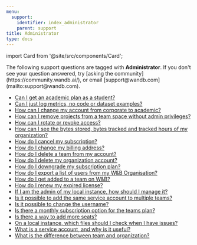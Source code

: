 ```yaml
---
menu:
  support:
    identifier: index_administrator
    parent: support
title: Administrator
type: docs
---
```


import Card from '@site/src/components/Card';

<Card className="card-support-index">
  <p>The following support questions are tagged with <b>Administrator</b>. If you don't see 
your question answered, try [asking the community](https://community.wandb.ai/), 
or email [support@wandb.com](mailto:support@wandb.com).</p>
</Card>

- [Can I get an academic plan as a student?](academic_plan_student.md)
- [Can I just log metrics, no code or dataset examples?](just_log_metrics_no_code_dataset_examples.md)
- [How can I change my account from corporate to academic?](change_account_from_corporate_academic.md)
- [How can I remove projects from a team space without admin privileges?](remove_projects_from_team_space_without_admin_privileges.md)
- [How can I rotate or revoke access?](rotate_revoke_access.md)
- [How can I see the bytes stored, bytes tracked and tracked hours of my organization?](see_bytes_stored_bytes_tracked_tracked_hours_organization.md)
- [How do I cancel my subscription?](cancel_subscription.md)
- [How do I change my billing address?](change_billing_address.md)
- [How do I delete a team from my account?](delete_team_from_account.md)
- [How do I delete my organization account?](delete_organization_account.md)
- [How do I downgrade my subscription plan?](downgrade_subscription_plan.md)
- [How do I export a list of users from my W&B Organisation?](export_list_users_account.md)
- [How do I get added to a team on W&B?](join_team.md)
- [How do I renew my expired license?](renew_expired_license.md)
- [If I am the admin of my local instance, how should I manage it?](admin_local_instance_manage.md)
- [Is it possible to add the same service account to multiple teams?](add_same_service_account_multiple_teams.md)
- [Is it possible to change the username?](change_username.md)
- [Is there a monthly subscription option for the teams plan?](monthly_subscription_option_teams_plan.md)
- [Is there a way to add more seats?](add_more_seats.md)
- [On a local instance, which files should I check when I have issues?](local_instance_files_check_issues.md)
- [What is a service account, and why is it useful?](service_account_useful.md)
- [What is the difference between team and organization?](difference_team_organization.md)